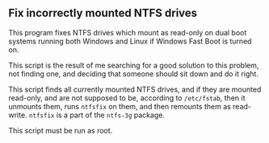 ## Fix incorrectly mounted NTFS drives

This program fixes NTFS drives which mount as read-only on dual boot systems 
running both Windows and Linux if Windows Fast Boot is turned on. 

This script is the result of me searching for a good solution to this problem,
not finding one, and deciding that someone should sit down and do it right.

This script finds all currently mounted NTFS drives, and if they are mounted
read-only, and are not supposed to be, according to `/etc/fstab`, then it 
unmounts them, runs `ntfsfix` on them, and then remounts them as read-write. 
`ntfsfix` is a part of the `ntfs-3g` package. 

This script must be run as root.
